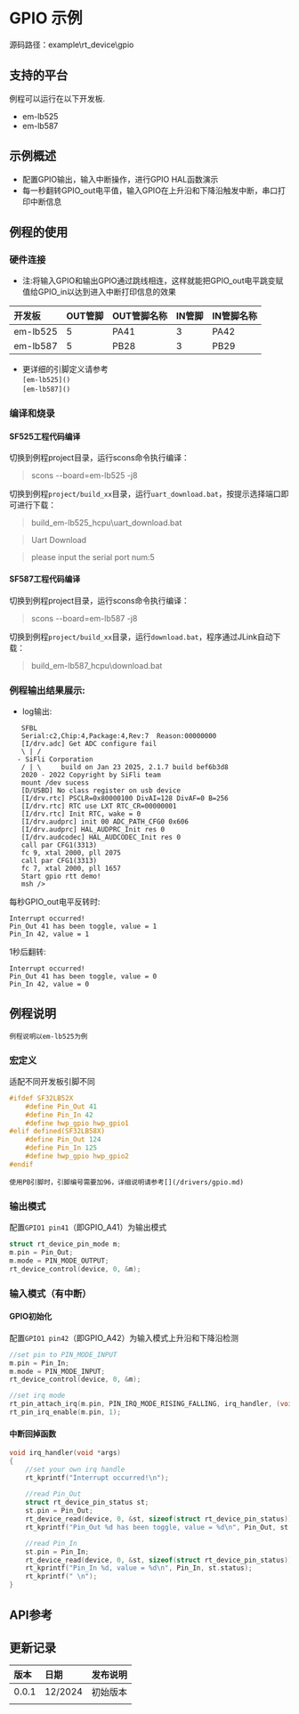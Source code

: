 # GPIO 示例
源码路径：example\rt_device\gpio

## 支持的平台
例程可以运行在以下开发板.
* em-lb525
* em-lb587

## 示例概述
* 配置GPIO输出，输入中断操作，进行GPIO HAL函数演示
* 每一秒翻转GPIO_out电平值，输入GPIO在上升沿和下降沿触发中断，串口打印中断信息


## 例程的使用

### 硬件连接
* 注:将输入GPIO和输出GPIO通过跳线相连，这样就能把GPIO_out电平跳变赋值给GPIO_in以达到进入中断打印信息的效果

|开发板    |OUT管脚 |OUT管脚名称|IN管脚 |IN管脚名称 |
|:---     |:---    |:---      |:---   |:---      |
|em-lb525 |5       |PA41      |3      |PA42      |
|em-lb587 |5       |PB28      |3      |PB29      |

* 更详细的引脚定义请参考\
`[em-lb525]()`\
`[em-lb587]()`

### 编译和烧录
#### SF525工程代码编译
切换到例程project目录，运行scons命令执行编译：

> scons --board=em-lb525 -j8

切换到例程`project/build_xx`目录，运行`uart_download.bat`，按提示选择端口即可进行下载：

> build_em-lb525_hcpu\uart_download.bat

> Uart Download

> please input the serial port num:5

#### SF587工程代码编译
切换到例程project目录，运行scons命令执行编译：

> scons --board=em-lb587 -j8

切换到例程`project/build_xx`目录，运行`download.bat`，程序通过JLink自动下载：

> build_em-lb587_hcpu\download.bat


### 例程输出结果展示:
* log输出:
```
   SFBL
   Serial:c2,Chip:4,Package:4,Rev:7  Reason:00000000
   [I/drv.adc] Get ADC configure fail
   \ | /
  - SiFli Corporation
   / | \     build on Jan 23 2025, 2.1.7 build bef6b3d8
   2020 - 2022 Copyright by SiFli team
   mount /dev sucess
   [D/USBD] No class register on usb device
   [I/drv.rtc] PSCLR=0x80000100 DivAI=128 DivAF=0 B=256
   [I/drv.rtc] RTC use LXT RTC_CR=00000001
   [I/drv.rtc] Init RTC, wake = 0
   [I/drv.audprc] init 00 ADC_PATH_CFG0 0x606
   [I/drv.audprc] HAL_AUDPRC_Init res 0
   [I/drv.audcodec] HAL_AUDCODEC_Init res 0
   call par CFG1(3313)
   fc 9, xtal 2000, pll 2075
   call par CFG1(3313)
   fc 7, xtal 2000, pll 1657
   Start gpio rtt demo!
   msh />
```
每秒GPIO_out电平反转时:
```
Interrupt occurred!
Pin_Out 41 has been toggle, value = 1
Pin_In 42, value = 1
```
1秒后翻转:
```
Interrupt occurred!
Pin_Out 41 has been toggle, value = 0
Pin_In 42, value = 0
```
## 例程说明



```{note}
例程说明以em-lb525为例
```

### 宏定义
适配不同开发板引脚不同

```C
#ifdef SF32LB52X
    #define Pin_Out 41
    #define Pin_In 42
    #define hwp_gpio hwp_gpio1
#elif defined(SF32LB58X)
    #define Pin_Out 124
    #define Pin_In 125
    #define hwp_gpio hwp_gpio2
#endif
```

```{note}
使用PB引脚时，引脚编号需要加96，详细说明请参考[](/drivers/gpio.md)
```

### 输出模式
配置`GPIO1 pin41`（即GPIO_A41）为输出模式

```C
struct rt_device_pin_mode m;
m.pin = Pin_Out;
m.mode = PIN_MODE_OUTPUT;
rt_device_control(device, 0, &m);
```

### 输入模式（有中断）

#### GPIO初始化
配置`GPIO1 pin42`（即GPIO_A42）为输入模式上升沿和下降沿检测

```C
//set pin to PIN_MODE_INPUT
m.pin = Pin_In;
m.mode = PIN_MODE_INPUT;
rt_device_control(device, 0, &m);

//set irq mode
rt_pin_attach_irq(m.pin, PIN_IRQ_MODE_RISING_FALLING, irq_handler, (void *)(rt_uint32_t)m.pin);
rt_pin_irq_enable(m.pin, 1);
```

#### 中断回掉函数
```C
void irq_handler(void *args)
{
    //set your own irq handle
    rt_kprintf("Interrupt occurred!\n");
    
    //read Pin_Out
    struct rt_device_pin_status st;
    st.pin = Pin_Out;
    rt_device_read(device, 0, &st, sizeof(struct rt_device_pin_status));
    rt_kprintf("Pin_Out %d has been toggle, value = %d\n", Pin_Out, st.status);

    //read Pin_In
    st.pin = Pin_In;
    rt_device_read(device, 0, &st, sizeof(struct rt_device_pin_status));
    rt_kprintf("Pin_In %d, value = %d\n", Pin_In, st.status);
    rt_kprintf(" \n");
}
```
## API参考
[](#hal-gpio)

## 更新记录
|版本  |日期    |发布说明 |
|:---  |:---    |:---    |
|0.0.1 |12/2024 |初始版本 |
|      |        |        |
